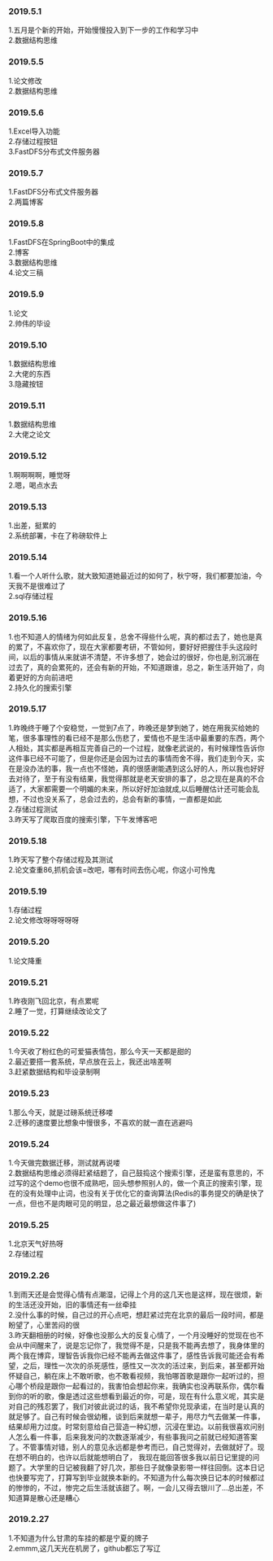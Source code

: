 ### 2019.5.1
1.五月是个新的开始，开始慢慢投入到下一步的工作和学习中<br>
2.数据结构思维<br>

### 2019.5.5
1.论文修改<br>
2.数据结构思维<br>

### 2019.5.6
1.Excel导入功能<br>
2.存储过程按钮<br>
3.FastDFS分布式文件服务器<br>

### 2019.5.7
1.FastDFS分布式文件服务器<br>
2.两篇博客<br>

### 2019.5.8
1.FastDFS在SpringBoot中的集成<br>
2.博客<br>
3.数据结构思维<br>
4.论文三稿<br>

### 2019.5.9
1.论文<br>
2.帅伟的毕设<br>

### 2019.5.10
1.数据结构思维<br>
2.大佬的东西<br>
3.隐藏按钮<br>

### 2019.5.11
1.数据结构思维<br>
2.大佬之论文<br>

### 2019.5.12
1.啊啊啊啊，睡觉呀<br>
2.嗯，喝点水去<br>

### 2019.5.13
1.出差，挺累的<br>
2.系统部署，卡在了称磅软件上<br>

### 2019.5.14
1.看一个人听什么歌，就大致知道她最近过的如何了，秋宁呀，我们都要加油，今天我不是很难过了<br>
2.sql存储过程<br>

### 2019.5.16
1.也不知道人的情绪为何如此反复，总舍不得些什么呢，真的都过去了，她也是真的累了，不喜欢你了，现在大家都要考研，不管如何，要好好把握住手头这段时间，以后的事情从来就讲不清楚，不许多想了，她会过的很好，你也是,别沉溺在过去了，真的会累死的，还会有新的开始，不知道跟谁，总之，新生活开始了，向着更好的方向前进吧<br>
2.持久化的搜索引擎<br>

### 2019.5.17
1.昨晚终于睡了个安稳觉，一觉到7点了，昨晚还是梦到她了，她在用我买给她的笔，很多事理性的看已经不是那么伤悲了，爱情也不是生活中最重要的东西，两个人相处，其实都是再相互完善自己的一个过程，就像老武说的，有时候理性告诉你这件事已经不可能了，但是你还是会因为过去的事情而舍不得，我们走到今天，实在是没办法的事，我一点也不怪她，真的很感谢能遇到这么好的人，所以我也好好去对待了，至于有没有结果，我觉得那就是老天安排的事了，总之现在是真的不合适了，大家都需要一个明媚的未来，所以好好加油就成,以后睡醒估计还可能会乱想，不过也没关系了，总会过去的，总会有新的事情，一直都是如此<br>
2.存储过程测试<br>
3.昨天写了爬取百度的搜索引擎，下午发博客吧<br>

### 2019.5.18
1.昨天写了整个存储过程及其测试<br>
2.论文查重86,抓机会该=改吧，哪有时间去伤心呢，你这小可怜鬼<br>

### 2019.5.19
1.存储过程<br>
2.论文修改呀呀呀呀呀<br>

### 2019.5.20
1.论文降重<br>

### 2019.5.21
1.昨夜刚飞回北京，有点累呢<br>
2.睡了一觉，打算继续改论文了<br>

### 2019.5.22
1.今天收了粉红色的可爱猫表情包，那么今天一天都是甜的<br>
2.最近要搭一套系统，早点放在云上，我还出啥差啊<br>
3.赶紧数据结构和毕设录制啊<br>

### 2019.5.23
1.那么今天，就是过磅系统迁移喽<br>
2.迁移的速度要比想象中慢很多，不喜欢的就一直在逃避吗<br>

### 2019.5.24
1.今天做完数据迁移，测试就再说喽<br>
2.数据结构思维必须得赶紧结题了，自己鼓捣这个搜索引擎，还是蛮有意思的，不过写的这个demo也很不成熟吧，回头想参照别人的，做一个真正的搜索引擎，现在的没有处理中止词，也没有关于优化它的查询算法(Redis的事务提交的确是快了一点，但也不是肉眼可见的明显，总之最近最想做这件事了)<br>

### 2019.5.25
1.北京天气好热呀<br>
2.存储过程<br>

### 2019.2.26
1.到雨天还是会觉得心情有点潮湿，记得上个月的这几天也是这样，现在很烦，新的生活还没开始，旧的事情还有一丝牵挂<br>
2.没什么事的时候，自己过的开心点吧，想赶紧过完在北京的最后一段时间，都是盼望了，心里苦闷的很<br>
3.昨天翻相册的时候，好像也没那么大的反复心情了，一个月没睡好的觉现在也不会从中间醒来了，说是忘记你了，我觉得不是，只是我不能再去想了，我身体里的两个我在博弈，理智告诉我你已经不能再去做这件事了，感性告诉我可能还会有希望，之后，理性一次次的杀死感性，感性又一次次的活过来，到后来，甚至都开始怀疑自己，躺在床上不敢听歌，也不敢看视频，我怕哪首歌是跟你一起听过的，担心哪个桥段是跟你一起看过的，我害怕会想起你来，我确实也没再联系你，偶尔看到你的听的歌，像是透过这些想看到最近的你，可是，现在有什么意义呢，其实是对自己的残忍罢了，我们对彼此说过的话，我不希望你兑现承诺，在当时是认真的就足够了。自己有时候会很幼稚，谈到后来就想一辈子，用尽力气去做某一件事，结果却用力过度。时常刻意给自己营造一种幻想，沉浸在里边。以前我很喜欢问别人怎么看一件事，后来我发问的次数逐渐减少，有些事我问之前就已经知道答案了。不管事情对错，别人的意见永远都是参考而已，自己觉得对，去做就好了。现在想不明白的，也许以后就能想明白了， 我现在能回答很多我以前日记里提的问题了。大学里的日记被我翻了好几次，那些日子就像录影带一样往回倒。这本日记也快要写完了，打算写到毕业就换本新的。不知道为什么每次换日记本的时候都过的惨惨的，不过，惨完之后生活就该甜了。啊，一会儿又得去银川了...总出差，不知道算是散心还是糟心


### 2019.2.27
1.不知道为什么甘肃的车挂的都是宁夏的牌子<br>
2.emmm,这几天光在机房了，github都忘了写辽<br>

